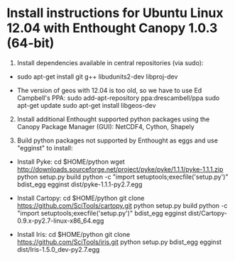 Install instructions for Ubuntu Linux 12.04 with Enthought Canopy 1.0.3 (64-bit)
===========================================

1. Install dependencies available in central repositories (via sudo):
+  sudo apt-get install git g++ libudunits2-dev libproj-dev 

+ The version of geos with 12.04 is too old, so we have to use Ed Campbell's PPA:
sudo add-apt-repository ppa:drescambell/ppa
sudo apt-get update
sudo apt-get install libgeos-dev

2. Install additional Enthought supported python packages using the Canopy Package Manager (GUI):
NetCDF4, Cython, Shapely

3. Build python packages not supported by Enthought as eggs and use "egginst" to install: 

+ Install Pyke:
cd $HOME/python
wget http://downloads.sourceforge.net/project/pyke/pyke/1.1.1/pyke-1.1.1.zip
python setup.py build
python -c "import setuptools;execfile('setup.py')" bdist_egg
egginst dist/pyke-1.1.1-py2.7.egg

+ Install Cartopy:
cd $HOME/python
git clone https://github.com/SciTools/cartopy.git
python setup.py build
python -c "import setuptools;execfile('setup.py')" bdist_egg
egginst dist/Cartopy-0.9.x-py2.7-linux-x86_64.egg

+ Install Iris:
cd $HOME/python
git clone https://github.com/SciTools/iris.git
python setup.py bdist_egg
egginst dist/Iris-1.5.0_dev-py2.7.egg



